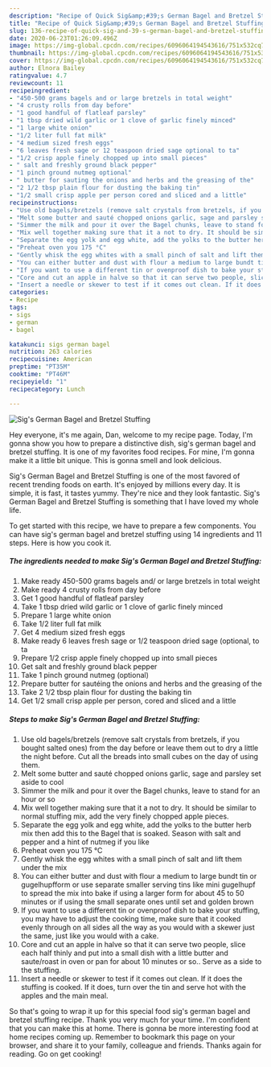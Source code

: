 ```yaml
---
description: "Recipe of Quick Sig&amp;#39;s German Bagel and Bretzel Stuffing"
title: "Recipe of Quick Sig&amp;#39;s German Bagel and Bretzel Stuffing"
slug: 136-recipe-of-quick-sig-and-39-s-german-bagel-and-bretzel-stuffing
date: 2020-06-23T01:26:09.496Z
image: https://img-global.cpcdn.com/recipes/6096064194543616/751x532cq70/sigs-german-bagel-and-bretzel-stuffing-recipe-main-photo.jpg
thumbnail: https://img-global.cpcdn.com/recipes/6096064194543616/751x532cq70/sigs-german-bagel-and-bretzel-stuffing-recipe-main-photo.jpg
cover: https://img-global.cpcdn.com/recipes/6096064194543616/751x532cq70/sigs-german-bagel-and-bretzel-stuffing-recipe-main-photo.jpg
author: Elnora Bailey
ratingvalue: 4.7
reviewcount: 11
recipeingredient:
- "450-500 grams bagels and or large bretzels in total weight"
- "4 crusty rolls from day before"
- "1 good handful of flatleaf parsley"
- "1 tbsp dried wild garlic or 1 clove of garlic finely minced"
- "1 large white onion"
- "1/2 liter full fat milk"
- "4 medium sized fresh eggs"
- "6 leaves fresh sage or 12 teaspoon dried sage optional to ta"
- "1/2 crisp apple finely chopped up into small pieces"
- " salt and freshly ground black pepper"
- "1 pinch ground nutmeg optional"
- " butter for sauting the onions and herbs and the greasing of the"
- "2 1/2 tbsp plain flour for dusting the baking tin"
- "1/2 small crisp apple per person cored and sliced and a little"
recipeinstructions:
- "Use old bagels/bretzels (remove salt crystals from bretzels, if you bought salted ones) from the day before or leave them out to dry a little the night before. Cut all the breads into small cubes on the day of using them."
- "Melt some butter and sauté chopped onions garlic, sage and parsley set aside to cool"
- "Simmer the milk and pour it over the Bagel chunks, leave to stand for an hour or so"
- "Mix well together making sure that it a not to dry. It should be similar to normal stuffing mix, add the very finely chopped apple pieces."
- "Separate the egg yolk and egg white, add the yolks to the butter herb mix then add this to the Bagel that is soaked. Season with salt and pepper and a hint of nutmeg if you like"
- "Preheat oven you 175 °C"
- "Gently whisk the egg whites with a small pinch of salt and lift them under the mix"
- "You can either butter and dust with flour a medium to large bundt tin or gugelhupfform or use separate smaller serving tins like mini gugelhupf to spread the mix into bake if using a larger form for about 45 to 50 minutes or if using the small separate ones until set and golden brown"
- "If you want to use a different tin or ovenproof dish to bake your stuffing, you may have to adjust the cooking time, make sure that it cooked evenly through on all sides all the way as you would with a skewer just the same, just like you would with a cake."
- "Core and cut an apple in halve so that it can serve two people, slice each half thinly and put into a small dish with a little butter and saute/roast in oven or pan for about 10 minutes or so.. Serve as a side to the stuffing."
- "Insert a needle or skewer to test if it comes out clean. If it does the stuffing is cooked. If it does, turn over the tin and serve hot with the apples and the main meal."
categories:
- Recipe
tags:
- sigs
- german
- bagel

katakunci: sigs german bagel 
nutrition: 263 calories
recipecuisine: American
preptime: "PT35M"
cooktime: "PT46M"
recipeyield: "1"
recipecategory: Lunch

---
```



![Sig&#39;s German Bagel and Bretzel Stuffing](https://img-global.cpcdn.com/recipes/6096064194543616/751x532cq70/sigs-german-bagel-and-bretzel-stuffing-recipe-main-photo.jpg)

Hey everyone, it's me again, Dan, welcome to my recipe page. Today, I'm gonna show you how to prepare a distinctive dish, sig&#39;s german bagel and bretzel stuffing. It is one of my favorites food recipes. For mine, I'm gonna make it a little bit unique. This is gonna smell and look delicious.

Sig&#39;s German Bagel and Bretzel Stuffing is one of the most favored of recent trending foods on earth. It's enjoyed by millions every day. It is simple, it is fast, it tastes yummy. They're nice and they look fantastic. Sig&#39;s German Bagel and Bretzel Stuffing is something that I have loved my whole life.




To get started with this recipe, we have to prepare a few components. You can have sig&#39;s german bagel and bretzel stuffing using 14 ingredients and 11 steps. Here is how you cook it.

##### The ingredients needed to make Sig&#39;s German Bagel and Bretzel Stuffing:

1. Make ready 450-500 grams bagels and/ or large bretzels in total weight
1. Make ready 4 crusty rolls from day before
1. Get 1 good handful of flatleaf parsley
1. Take 1 tbsp dried wild garlic or 1 clove of garlic finely minced
1. Prepare 1 large white onion
1. Take 1/2 liter full fat milk
1. Get 4 medium sized fresh eggs
1. Make ready 6 leaves fresh sage or 1/2 teaspoon dried sage (optional, to ta
1. Prepare 1/2 crisp apple finely chopped up into small pieces
1. Get  salt and freshly ground black pepper
1. Take 1 pinch ground nutmeg (optional)
1. Prepare  butter for sautéing the onions and herbs and the greasing of the
1. Take 2 1/2 tbsp plain flour for dusting the baking tin
1. Get 1/2 small crisp apple per person, cored and sliced and a little




##### Steps to make Sig&#39;s German Bagel and Bretzel Stuffing:

1. Use old bagels/bretzels (remove salt crystals from bretzels, if you bought salted ones) from the day before or leave them out to dry a little the night before. Cut all the breads into small cubes on the day of using them.
1. Melt some butter and sauté chopped onions garlic, sage and parsley set aside to cool
1. Simmer the milk and pour it over the Bagel chunks, leave to stand for an hour or so
1. Mix well together making sure that it a not to dry. It should be similar to normal stuffing mix, add the very finely chopped apple pieces.
1. Separate the egg yolk and egg white, add the yolks to the butter herb mix then add this to the Bagel that is soaked. Season with salt and pepper and a hint of nutmeg if you like
1. Preheat oven you 175 °C
1. Gently whisk the egg whites with a small pinch of salt and lift them under the mix
1. You can either butter and dust with flour a medium to large bundt tin or gugelhupfform or use separate smaller serving tins like mini gugelhupf to spread the mix into bake if using a larger form for about 45 to 50 minutes or if using the small separate ones until set and golden brown
1. If you want to use a different tin or ovenproof dish to bake your stuffing, you may have to adjust the cooking time, make sure that it cooked evenly through on all sides all the way as you would with a skewer just the same, just like you would with a cake.
1. Core and cut an apple in halve so that it can serve two people, slice each half thinly and put into a small dish with a little butter and saute/roast in oven or pan for about 10 minutes or so.. Serve as a side to the stuffing.
1. Insert a needle or skewer to test if it comes out clean. If it does the stuffing is cooked. If it does, turn over the tin and serve hot with the apples and the main meal.




So that's going to wrap it up for this special food sig&#39;s german bagel and bretzel stuffing recipe. Thank you very much for your time. I'm confident that you can make this at home. There is gonna be more interesting food at home recipes coming up. Remember to bookmark this page on your browser, and share it to your family, colleague and friends. Thanks again for reading. Go on get cooking!
